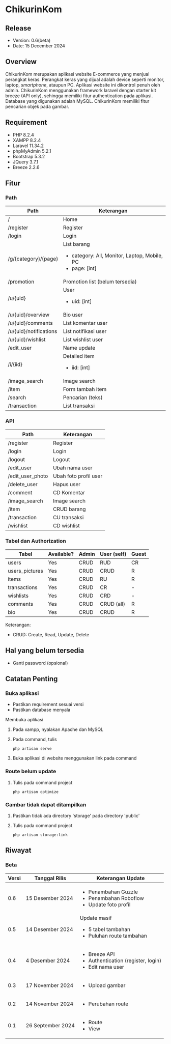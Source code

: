 # ChikurinKom

## Release

* Version: 0.6(beta)
* Date: 15 December 2024

## Overview

ChikurinKom merupakan aplikasi website E-commerce yang menjual perangkat keras. Perangkat keras yang dijual adalah device seperti monitor, laptop, _smartphone_, ataupun PC. Aplikasi website ini dikontrol penuh oleh admin. ChikurinKom menggunakan framework laravel dengan starter kit breeze (API only), sehingga memiliki fitur authentication pada aplikasi. Database yang digunakan adalah MySQL. ChikurinKom memiliki fitur pencarian objek pada gambar.

## Requirement
* PHP 8.2.4
* XAMPP 8.2.4
* Laravel 11.34.2
* phpMyAdmin 5.2.1
* Bootstrap 5.3.2
* JQuery 3.7.1
* Breeze 2.2.6

## Fitur

### Path

| Path          | Keterangan                    |
| ------------- |-------------------------------|
| /             | Home                          |
| /register     | Register                      |
| /login        | Login                         |
| /g/{category}/{page}  | List barang<ul><li>category: All, Monitor, Laptop, Mobile, PC</li><li>page: [int]</li></ul>    |
| /promotion    | Promotion list (belum tersedia)   |
| /u/{uid}      | User<ul><li>uid: [int]</li></ul> |
| /u/{uid}/overview | Bio user                  |
| /u/{uid}/comments | List komentar user        |
| /u/{uid}/notifications | List notifikasi user |
| /u/{uid}/wishlist | List wishlist user        |
| /edit_user    | Name update                   |
| /i/{iid}      | Detailed item<ul><li>iid: [int]</li></ul> |
| /image_search | Image search                  |
| /item         | Form tambah item              |
| /search       | Pencarian (teks)              |
| /transaction  | List transaksi                |

### API

| Path          | Keterangan                    |
| ------------- |-------------------------------|
| /register     | Register                      |
| /login        | Login                         |
| /logout       | Logout                        |
| /edit_user    | Ubah nama user                |
| /edit_user_photo | Ubah foto profil user      |
| /delete_user  | Hapus user                    |
| /comment      | CD Komentar                   |
| /image_search | Image search                  |
| /item         | CRUD barang                   |
| /transaction  | CU transaksi                  |
| /wishlist     | CD wishlist                   |

### Tabel dan Authorization

| Tabel             | Available?    | Admin | User (self)   | Guest |
| ----------------- |---------------|-------|---------------|-------|
| users             | Yes           | CRUD  | RUD           | CR    |
| users_pictures    | Yes           | CRUD  | CRUD          | R     |
| items             | Yes           | CRUD  | RU            | R     |
| transactions      | Yes           | CRUD  | CR            | -     |
| wishlists         | Yes           | CRUD  | CRD           | -     |
| comments          | Yes           | CRUD  | CRUD (all)    | R     |
| bio               | Yes           | CRUD  | CRUD          | R     |

Keterangan:

* CRUD: Create, Read, Update, Delete

## Hal yang belum tersedia

* Ganti password (opsional)

## Catatan Penting

### Buka aplikasi

* Pastikan requirement sesuai versi
* Pastikan database menyala

Membuka aplikasi

1. Pada xampp, nyalakan Apache dan MySQL
2. Pada command, tulis
    
    ```
    php artisan serve
    ```
3. Buka aplikasi di website menggunakan link pada command

### Route belum update

1. Tulis pada command project
    
    ```
    php artisan optimize
    ```

### Gambar tidak dapat ditampilkan
1. Pastikan tidak ada directory 'storage' pada directory 'public'
2. Tulis pada command project
    
    ```
    php artisan storage:link
    ```


## Riwayat

### Beta

| Versi  | Tanggal Rilis     | Keterangan Update        |
| ------ |-------------------|--------------------------|
| 0.6    | 15 Desember 2024  | <ul><li>Penambahan Guzzle</li><li>Penambahan Roboflow</li><li>Update foto profil</li></ul> |
| 0.5    | 14 Desember 2024  | Update masif<ul><li>5 tabel tambahan</li><li>Puluhan route tambahan</li></ul> |
| 0.4    | 4 Desember 2024   | <ul><li>Breeze API</li><li>Authentication (register, login)</li><li>Edit nama user</li></ul> |
| 0.3    | 17 November 2024  | <ul><li>Upload gambar</li></ul> |
| 0.2    | 14 November 2024  | <ul><li>Perubahan route</li></ul> |
| 0.1    | 26 September 2024 | <ul><li>Route</li><li>View</li></ul> |
